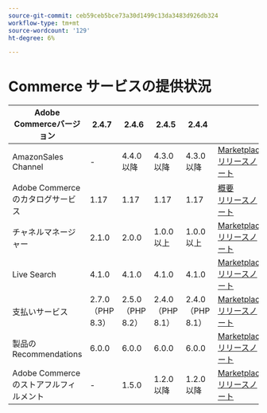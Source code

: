 ```yaml
---
source-git-commit: ceb59ceb5bce73a30d1499c13da3483d926db324
workflow-type: tm+mt
source-wordcount: '129'
ht-degree: 6%

---
```

# Commerce サービスの提供状況


<table style="table-layout:auto">
  <thead>
    <tr>
      <th>Adobe Commerceバージョン</th>
      <th>2.4.7</th>
      <th>2.4.6</th>
      <th>2.4.5</th>
      <th>2.4.4</th>
      <th></th>
    </tr>
  </thead>
  <tbody>
      <tr>
          <td>AmazonSales Channel</td>
          <td>-</td>
          <td>4.4.0 以降</td>
          <td>4.3.0 以降</td>
          <td>4.3.0 以降</td>
          <td>
              <a href="https://commercemarketplace.adobe.com/magento-module-amazon.html">Marketplace</a><br/>
              <a href="https://experienceleague.adobe.com/docs/commerce-channels/amazon/release-notes.html"> リリースノート </a><br/>
          </td>
      </tr>
      <tr>
          <td>Adobe Commerceのカタログサービス</td>
          <td>1.17</td>
          <td>1.17</td>
          <td>1.17</td>
          <td>1.17</td>
          <td>
              <a href="https://experienceleague.adobe.com/docs/commerce-merchant-services/catalog-service/guide-overview.html"> 概要 </a><br/>
              <a href="https://experienceleague.adobe.com/docs/commerce-merchant-services/catalog-service/release-notes.html"> リリースノート </a><br/>
          </td>
      </tr>
      <tr>
          <td>チャネルマネージャー</td>
          <td>2.1.0</td>
          <td>2.0.0</td>
          <td>1.0.0 以上</td>
          <td>1.0.0 以上</td>
          <td>
              <a href="https://commercemarketplace.adobe.com/magento-channel-manager.html">Marketplace</a><br/>
              <a href="https://experienceleague.adobe.com/docs/commerce-channels/channel-manager/release-notes.html"> リリースノート </a><br/>
          </td>
      </tr>
      <tr>
          <td>Live Search</td>
          <td>4.1.0</td>
          <td>4.1.0</td>
          <td>4.1.0</td>
          <td>4.1.0</td>
          <td>
              <a href="https://commercemarketplace.adobe.com/magento-live-search.html">Marketplace</a><br/>
              <a href="https://experienceleague.adobe.com/docs/commerce-merchant-services/live-search/release-notes.html"> リリースノート </a><br/>
          </td>
      </tr>
      <tr>
          <td>支払いサービス</td>
          <td>2.7.0 （PHP 8.3）</td>
          <td>2.5.0 （PHP 8.2）</td>
          <td>2.4.0 （PHP 8.1）</td>
          <td>2.4.0 （PHP 8.1）</td>
          <td>
              <a href="https://commercemarketplace.adobe.com/magento-payment-services.html">Marketplace</a><br/>
              <a href="https://experienceleague.adobe.com/docs/commerce-merchant-services/payment-services/release-notes.html"> リリースノート </a><br/>
          </td>
      </tr>
      <tr>
          <td>製品のRecommendations</td>
          <td>6.0.0</td>
          <td>6.0.0</td>
          <td>6.0.0</td>
          <td>6.0.0</td>
          <td>
              <a href="https://commercemarketplace.adobe.com/magento-product-recommendations.html">Marketplace</a><br/>
              <a href="https://experienceleague.adobe.com/docs/commerce-merchant-services/product-recommendations/release-notes.html"> リリースノート </a><br/>
          </td>
      </tr>
      <tr>
          <td>Adobe Commerce のストアフルフィルメント</td>
          <td>-</td>
          <td>1.5.0</td>
          <td>1.2.0 以降</td>
          <td>1.2.0 以降</td>
          <td>
              <a href="https://commercemarketplace.adobe.com/store-fulfillment-magento-walmart.html">Marketplace</a><br/>
              <a href="https://experienceleague.adobe.com/docs/commerce-merchant-services/store-fulfillment/release-notes.html"> リリースノート </a><br/>
          </td>
      </tr>
  </tbody>
</table>
